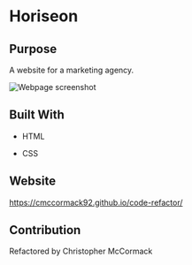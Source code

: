 # Horiseon

## Purpose

A website for a marketing agency.

![Webpage screenshot](_Users_christophermccormack_Desktop_wk1-challenge_code-refactor_index.html%20(1).png)

## Built With

* HTML

* CSS

## Website

https://cmccormack92.github.io/code-refactor/

## Contribution

Refactored by Christopher McCormack
